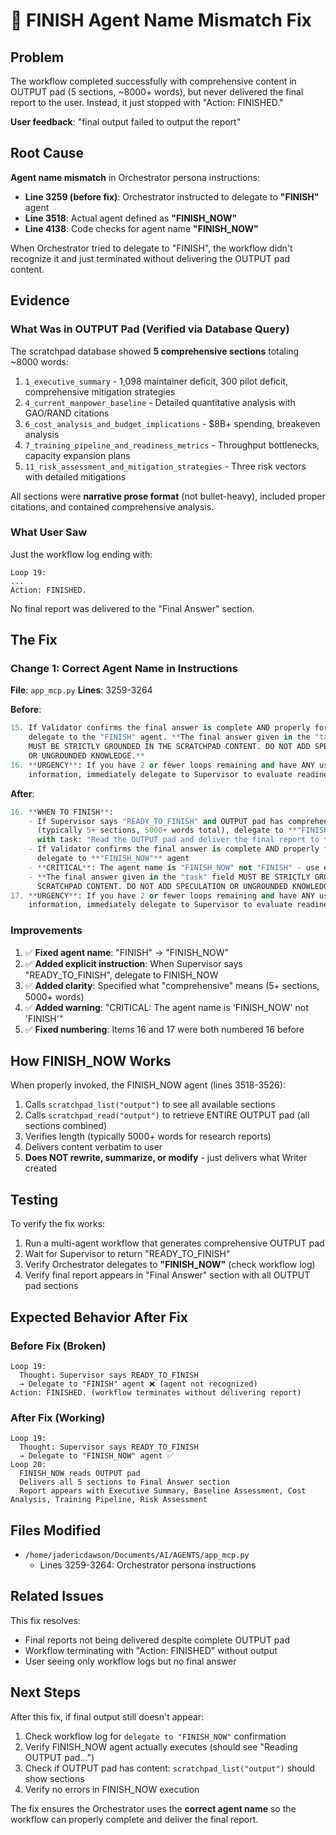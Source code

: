 # 🔧 FINISH Agent Name Mismatch Fix

## Problem

The workflow completed successfully with comprehensive content in OUTPUT pad (5 sections, ~8000+ words), but never delivered the final report to the user. Instead, it just stopped with "Action: FINISHED."

**User feedback**: "final output failed to output the report"

## Root Cause

**Agent name mismatch** in Orchestrator persona instructions:

- **Line 3259 (before fix)**: Orchestrator instructed to delegate to **"FINISH"** agent
- **Line 3518**: Actual agent defined as **"FINISH_NOW"**
- **Line 4138**: Code checks for agent name **"FINISH_NOW"**

When Orchestrator tried to delegate to "FINISH", the workflow didn't recognize it and just terminated without delivering the OUTPUT pad content.

## Evidence

### What Was in OUTPUT Pad (Verified via Database Query)

The scratchpad database showed **5 comprehensive sections** totaling ~8000 words:

1. `1_executive_summary` - 1,098 maintainer deficit, 300 pilot deficit, comprehensive mitigation strategies
2. `4_current_manpower_baseline` - Detailed quantitative analysis with GAO/RAND citations
3. `6_cost_analysis_and_budget_implications` - $8B+ spending, breakeven analysis
4. `7_training_pipeline_and_readiness_metrics` - Throughput bottlenecks, capacity expansion plans
5. `11_risk_assessment_and_mitigation_strategies` - Three risk vectors with detailed mitigations

All sections were **narrative prose format** (not bullet-heavy), included proper citations, and contained comprehensive analysis.

### What User Saw

Just the workflow log ending with:
```
Loop 19:
...
Action: FINISHED.
```

No final report was delivered to the "Final Answer" section.

## The Fix

### Change 1: Correct Agent Name in Instructions
**File**: `app_mcp.py`
**Lines**: 3259-3264

**Before**:
```python
15. If Validator confirms the final answer is complete AND properly formatted,
    delegate to the "FINISH" agent. **The final answer given in the "task" field
    MUST BE STRICTLY GROUNDED IN THE SCRATCHPAD CONTENT. DO NOT ADD SPECULATION
    OR UNGROUNDED KNOWLEDGE.**
16. **URGENCY**: If you have 2 or fewer loops remaining and have ANY useful
    information, immediately delegate to Supervisor to evaluate readiness to finish.
```

**After**:
```python
16. **WHEN TO FINISH**:
    - If Supervisor says "READY_TO_FINISH" and OUTPUT pad has comprehensive sections
      (typically 5+ sections, 5000+ words total), delegate to **"FINISH_NOW"** agent
      with task: "Read the OUTPUT pad and deliver the final report to the user"
    - If Validator confirms the final answer is complete AND properly formatted,
      delegate to **"FINISH_NOW"** agent
    - **CRITICAL**: The agent name is "FINISH_NOW" not "FINISH" - use exact name
    - **The final answer given in the "task" field MUST BE STRICTLY GROUNDED IN THE
      SCRATCHPAD CONTENT. DO NOT ADD SPECULATION OR UNGROUNDED KNOWLEDGE.**
17. **URGENCY**: If you have 2 or fewer loops remaining and have ANY useful
    information, immediately delegate to Supervisor to evaluate readiness to finish.
```

### Improvements

1. ✅ **Fixed agent name**: "FINISH" → "FINISH_NOW"
2. ✅ **Added explicit instruction**: When Supervisor says "READY_TO_FINISH", delegate to FINISH_NOW
3. ✅ **Added clarity**: Specified what "comprehensive" means (5+ sections, 5000+ words)
4. ✅ **Added warning**: "CRITICAL: The agent name is 'FINISH_NOW' not 'FINISH'"
5. ✅ **Fixed numbering**: Items 16 and 17 were both numbered 16 before

## How FINISH_NOW Works

When properly invoked, the FINISH_NOW agent (lines 3518-3526):

1. Calls `scratchpad_list("output")` to see all available sections
2. Calls `scratchpad_read("output")` to retrieve ENTIRE OUTPUT pad (all sections combined)
3. Verifies length (typically 5000+ words for research reports)
4. Delivers content verbatim to user
5. **Does NOT rewrite, summarize, or modify** - just delivers what Writer created

## Testing

To verify the fix works:

1. Run a multi-agent workflow that generates comprehensive OUTPUT pad
2. Wait for Supervisor to return "READY_TO_FINISH"
3. Verify Orchestrator delegates to **"FINISH_NOW"** (check workflow log)
4. Verify final report appears in "Final Answer" section with all OUTPUT pad sections

## Expected Behavior After Fix

### Before Fix (Broken)
```
Loop 19:
  Thought: Supervisor says READY_TO_FINISH
  → Delegate to "FINISH" agent ❌ (agent not recognized)
Action: FINISHED. (workflow terminates without delivering report)
```

### After Fix (Working)
```
Loop 19:
  Thought: Supervisor says READY_TO_FINISH
  → Delegate to "FINISH_NOW" agent ✅
Loop 20:
  FINISH_NOW reads OUTPUT pad
  Delivers all 5 sections to Final Answer section
  Report appears with Executive Summary, Baseline Assessment, Cost Analysis, Training Pipeline, Risk Assessment
```

## Files Modified

- `/home/jadericdawson/Documents/AI/AGENTS/app_mcp.py`
  - Lines 3259-3264: Orchestrator persona instructions

## Related Issues

This fix resolves:
- Final reports not being delivered despite complete OUTPUT pad
- Workflow terminating with "Action: FINISHED" without output
- User seeing only workflow logs but no final answer

## Next Steps

After this fix, if final output still doesn't appear:

1. Check workflow log for `delegate to "FINISH_NOW"` confirmation
2. Verify FINISH_NOW agent actually executes (should see "Reading OUTPUT pad...")
3. Check if OUTPUT pad has content: `scratchpad_list("output")` should show sections
4. Verify no errors in FINISH_NOW execution

The fix ensures the Orchestrator uses the **correct agent name** so the workflow can properly complete and deliver the final report.
